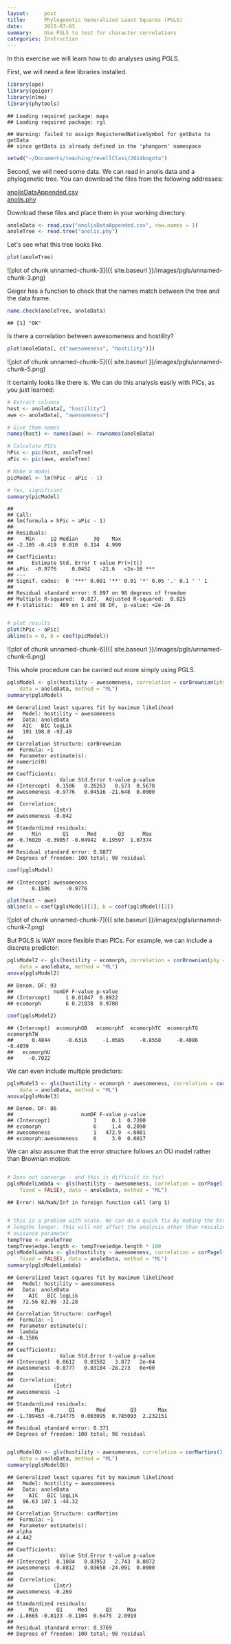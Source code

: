 ```yaml
---
layout:		post
title: 		Phylogenetic Generalized Least Squares (PGLS)
date:		2015-07-03
summary:	Use PGLS to test for character correlations
categories:	Instruction
---
```


In this exercise we will learn how to do analyses using PGLS.

First, we will need a few libraries installed.


```r
library(ape)
library(geiger)
library(nlme)
library(phytools)
```

```
## Loading required package: maps
## Loading required package: rgl
```

```
## Warning: failed to assign RegisteredNativeSymbol for getData to getData
## since getData is already defined in the 'phangorn' namespace
```

```r
setwd("~/Documents/teaching/revellClass/2014bogota")
```


Second, we will need some data. We can read in anolis data and a phylogenetic tree. You can download the files from the following addresses:

<a href="https://drive.google.com/file/d/0B9R4DAZPUvjiV2VhTUxOTlRuQUU/edit?usp=sharing">anolisDataAppended.csv</a> <br>
<a href="https://drive.google.com/file/d/0B9R4DAZPUvjiSkl1aFY2TkNMVFk/edit?usp=sharing">anolis.phy</a>

Download these files and place them in your working directory.


```r
anoleData <- read.csv("anolisDataAppended.csv", row.names = 1)
anoleTree <- read.tree("anolis.phy")
```


Let's see what this tree looks like.


```r
plot(anoleTree)
```

![plot of chunk unnamed-chunk-3]({{ site.baseurl }}/images/pgls/unnamed-chunk-3.png)


Geiger has a function to check that the names match between the tree and the data frame.


```r
name.check(anoleTree, anoleData)
```

```
## [1] "OK"
```


Is there a correlation between awesomeness and hostility?


```r
plot(anoleData[, c("awesomeness", "hostility")])
```

![plot of chunk unnamed-chunk-5]({{ site.baseurl }}/images/pgls/unnamed-chunk-5.png)


It certainly looks like there is. We can do this analysis easily with PICs, as you just learned:


```r
# Extract columns
host <- anoleData[, "hostility"]
awe <- anoleData[, "awesomeness"]

# Give them names
names(host) <- names(awe) <- rownames(anoleData)

# Calculate PICs
hPic <- pic(host, anoleTree)
aPic <- pic(awe, anoleTree)

# Make a model
picModel <- lm(hPic ~ aPic - 1)

# Yes, significant
summary(picModel)
```

```
##
## Call:
## lm(formula = hPic ~ aPic - 1)
##
## Residuals:
##    Min     1Q Median     3Q    Max
## -2.105 -0.419  0.010  0.314  4.999
##
## Coefficients:
##      Estimate Std. Error t value Pr(>|t|)
## aPic  -0.9776     0.0452   -21.6   <2e-16 ***
## ---
## Signif. codes:  0 '***' 0.001 '**' 0.01 '*' 0.05 '.' 0.1 ' ' 1
##
## Residual standard error: 0.897 on 98 degrees of freedom
## Multiple R-squared:  0.827,	Adjusted R-squared:  0.825
## F-statistic:  469 on 1 and 98 DF,  p-value: <2e-16
```

```r

# plot results
plot(hPic ~ aPic)
abline(a = 0, b = coef(picModel))
```

![plot of chunk unnamed-chunk-6]({{ site.baseurl }}/images/pgls/unnamed-chunk-6.png)


This whole procedure can be carried out more simply using PGLS.


```r
pglsModel <- gls(hostility ~ awesomeness, correlation = corBrownian(phy = anoleTree),
    data = anoleData, method = "ML")
summary(pglsModel)
```

```
## Generalized least squares fit by maximum likelihood
##   Model: hostility ~ awesomeness
##   Data: anoleData
##   AIC   BIC logLik
##   191 198.8 -92.49
##
## Correlation Structure: corBrownian
##  Formula: ~1
##  Parameter estimate(s):
## numeric(0)
##
## Coefficients:
##               Value Std.Error t-value p-value
## (Intercept)  0.1506   0.26263   0.573  0.5678
## awesomeness -0.9776   0.04516 -21.648  0.0000
##
##  Correlation:
##             (Intr)
## awesomeness -0.042
##
## Standardized residuals:
##      Min       Q1      Med       Q3      Max
## -0.76020 -0.39057 -0.04942  0.19597  1.07374
##
## Residual standard error: 0.8877
## Degrees of freedom: 100 total; 98 residual
```

```r
coef(pglsModel)
```

```
## (Intercept) awesomeness
##      0.1506     -0.9776
```

```r
plot(host ~ awe)
abline(a = coef(pglsModel)[1], b = coef(pglsModel)[2])
```

![plot of chunk unnamed-chunk-7]({{ site.baseurl }}/images/pgls/unnamed-chunk-7.png)


But PGLS is WAY more flexible than PICs. For example, we can include a discrete predictor:


```r
pglsModel2 <- gls(hostility ~ ecomorph, correlation = corBrownian(phy = anoleTree),
    data = anoleData, method = "ML")
anova(pglsModel2)
```

```
## Denom. DF: 93
##             numDF F-value p-value
## (Intercept)     1 0.01847  0.8922
## ecomorph        6 0.21838  0.9700
```

```r
coef(pglsModel2)
```

```
## (Intercept)  ecomorphGB   ecomorphT  ecomorphTC  ecomorphTG  ecomorphTW
##      0.4844     -0.6316     -1.0585     -0.8558     -0.4086     -0.4039
##   ecomorphU
##     -0.7022
```


We can even include multiple predictors:


```r
pglsModel3 <- gls(hostility ~ ecomorph * awesomeness, correlation = corBrownian(phy = anoleTree),
    data = anoleData, method = "ML")
anova(pglsModel3)
```

```
## Denom. DF: 86
##                      numDF F-value p-value
## (Intercept)              1     0.1  0.7280
## ecomorph                 6     1.4  0.2090
## awesomeness              1   472.9  <.0001
## ecomorph:awesomeness     6     3.9  0.0017
```


We can also assume that the error structure follows an OU model rather than Brownian motion:


```r

# Does not converge - and this is difficult to fix!
pglsModelLambda <- gls(hostility ~ awesomeness, correlation = corPagel(1, phy = anoleTree,
    fixed = FALSE), data = anoleData, method = "ML")
```

```
## Error: NA/NaN/Inf in foreign function call (arg 1)
```

```r

# this is a problem with scale. We can do a quick fix by making the branch
# lengths longer. This will not affect the analysis other than rescaling a
# nuisance parameter
tempTree <- anoleTree
tempTree$edge.length <- tempTree$edge.length * 100
pglsModelLambda <- gls(hostility ~ awesomeness, correlation = corPagel(1, phy = tempTree,
    fixed = FALSE), data = anoleData, method = "ML")
summary(pglsModelLambda)
```

```
## Generalized least squares fit by maximum likelihood
##   Model: hostility ~ awesomeness
##   Data: anoleData
##     AIC   BIC logLik
##   72.56 82.98 -32.28
##
## Correlation Structure: corPagel
##  Formula: ~1
##  Parameter estimate(s):
##  lambda
## -0.1586
##
## Coefficients:
##               Value Std.Error t-value p-value
## (Intercept)  0.0612   0.01582   3.872   2e-04
## awesomeness -0.8777   0.03104 -28.273   0e+00
##
##  Correlation:
##             (Intr)
## awesomeness -1
##
## Standardized residuals:
##       Min        Q1       Med        Q3       Max
## -1.789463 -0.714775  0.003095  0.785093  2.232151
##
## Residual standard error: 0.371
## Degrees of freedom: 100 total; 98 residual
```

```r

pglsModelOU <- gls(hostility ~ awesomeness, correlation = corMartins(1, phy = tempTree),
    data = anoleData, method = "ML")
summary(pglsModelOU)
```

```
## Generalized least squares fit by maximum likelihood
##   Model: hostility ~ awesomeness
##   Data: anoleData
##     AIC   BIC logLik
##   96.63 107.1 -44.32
##
## Correlation Structure: corMartins
##  Formula: ~1
##  Parameter estimate(s):
## alpha
## 4.442
##
## Coefficients:
##               Value Std.Error t-value p-value
## (Intercept)  0.1084   0.03953   2.743  0.0072
## awesomeness -0.8812   0.03658 -24.091  0.0000
##
##  Correlation:
##             (Intr)
## awesomeness -0.269
##
## Standardized residuals:
##     Min      Q1     Med      Q3     Max
## -1.8665 -0.8133 -0.1104  0.6475  2.0919
##
## Residual standard error: 0.3769
## Degrees of freedom: 100 total; 98 residual
```
